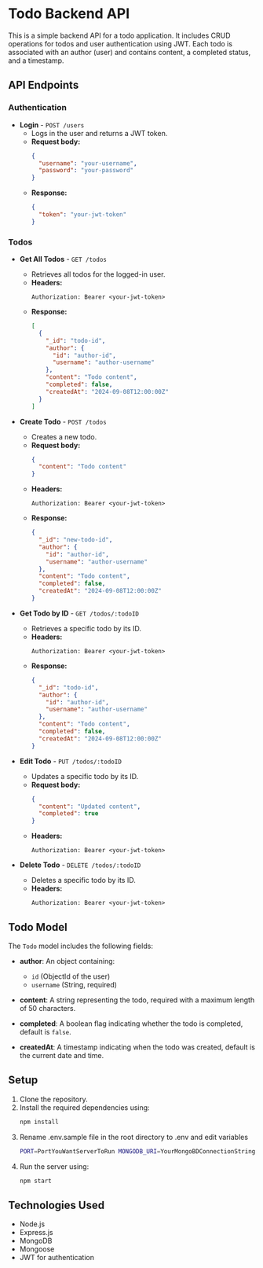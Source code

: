 # Todo Backend API

This is a simple backend API for a todo application. It includes CRUD operations for todos and user authentication using JWT. Each todo is associated with an author (user) and contains content, a completed status, and a timestamp.

## API Endpoints

### Authentication

- **Login** - `POST /users`
  - Logs in the user and returns a JWT token.
  - **Request body:**
    ```json
    {
      "username": "your-username",
      "password": "your-password"
    }
    ```
  - **Response:**
    ```json
    {
      "token": "your-jwt-token"
    }
    ```

### Todos

- **Get All Todos** - `GET /todos`
  - Retrieves all todos for the logged-in user.
  - **Headers:**
    ```
    Authorization: Bearer <your-jwt-token>
    ```
  - **Response:**
    ```json
    [
      {
        "_id": "todo-id",
        "author": {
          "id": "author-id",
          "username": "author-username"
        },
        "content": "Todo content",
        "completed": false,
        "createdAt": "2024-09-08T12:00:00Z"
      }
    ]
    ```

- **Create Todo** - `POST /todos`
  - Creates a new todo.
  - **Request body:**
    ```json
    {
      "content": "Todo content"
    }
    ```
  - **Headers:**
    ```
    Authorization: Bearer <your-jwt-token>
    ```
  - **Response:**
    ```json
    {
      "_id": "new-todo-id",
      "author": {
        "id": "author-id",
        "username": "author-username"
      },
      "content": "Todo content",
      "completed": false,
      "createdAt": "2024-09-08T12:00:00Z"
    }
    ```

- **Get Todo by ID** - `GET /todos/:todoID`
  - Retrieves a specific todo by its ID.
  - **Headers:**
    ```
    Authorization: Bearer <your-jwt-token>
    ```
  - **Response:**
    ```json
    {
      "_id": "todo-id",
      "author": {
        "id": "author-id",
        "username": "author-username"
      },
      "content": "Todo content",
      "completed": false,
      "createdAt": "2024-09-08T12:00:00Z"
    }
    ```

- **Edit Todo** - `PUT /todos/:todoID`
  - Updates a specific todo by its ID.
  - **Request body:**
    ```json
    {
      "content": "Updated content",
      "completed": true
    }
    ```
  - **Headers:**
    ```
    Authorization: Bearer <your-jwt-token>
    ```

- **Delete Todo** - `DELETE /todos/:todoID`
  - Deletes a specific todo by its ID.
  - **Headers:**
    ```
    Authorization: Bearer <your-jwt-token>
    ```

## Todo Model

The `Todo` model includes the following fields:

- **author**: An object containing:
  - `id` (ObjectId of the user)
  - `username` (String, required)
  
- **content**: A string representing the todo, required with a maximum length of 50 characters.
  
- **completed**: A boolean flag indicating whether the todo is completed, default is `false`.

- **createdAt**: A timestamp indicating when the todo was created, default is the current date and time.

## Setup

1. Clone the repository.
2. Install the required dependencies using:
   ```bash
   npm install
   ```
3. Rename .env.sample file in the root directory to .env and edit variables
   ```bash
   PORT=PortYouWantServerToRun MONGODB_URI=YourMongoBDConnectionString JWT_SECRET=YourJWTSecret
   ```
4. Run the server using:
    ```bash
    npm start
    ```
## Technologies Used
- Node.js
- Express.js
- MongoDB
- Mongoose
- JWT for authentication